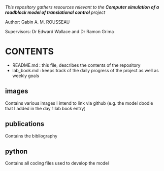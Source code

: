 _This repository gathers resources relevant to the **Computer simulation of a roadblock model of translational control** project_ 

Author: Gabin A. M. ROUSSEAU

Supervisors: Dr Edward Wallace and Dr Ramon Grima

# CONTENTS

- README.md : this file, describes the contents of the repository
- lab_book.md : keeps track of the daily progress of the project as well as weekly goals

## images
Contains various images I intend to link via github (e.g. the model doodle that I added in the day 1 lab book entry)
## publications
Contains the bibliography
## python
Contains all coding files used to develop the model
